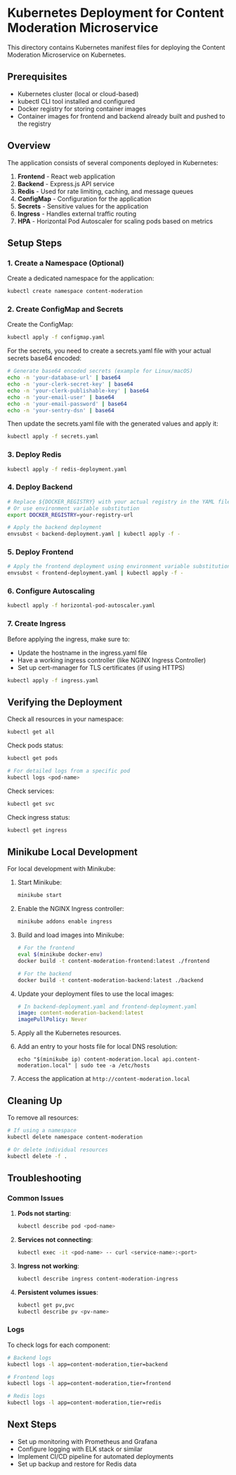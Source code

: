 # Kubernetes Deployment for Content Moderation Microservice

This directory contains Kubernetes manifest files for deploying the Content Moderation Microservice on Kubernetes.

## Prerequisites

- Kubernetes cluster (local or cloud-based)
- kubectl CLI tool installed and configured
- Docker registry for storing container images
- Container images for frontend and backend already built and pushed to the registry

## Overview

The application consists of several components deployed in Kubernetes:

1. **Frontend** - React web application
2. **Backend** - Express.js API service
3. **Redis** - Used for rate limiting, caching, and message queues
4. **ConfigMap** - Configuration for the application
5. **Secrets** - Sensitive values for the application
6. **Ingress** - Handles external traffic routing
7. **HPA** - Horizontal Pod Autoscaler for scaling pods based on metrics

## Setup Steps

### 1. Create a Namespace (Optional)

Create a dedicated namespace for the application:

```bash
kubectl create namespace content-moderation
```

### 2. Create ConfigMap and Secrets

Create the ConfigMap:

```bash
kubectl apply -f configmap.yaml
```

For the secrets, you need to create a secrets.yaml file with your actual secrets base64 encoded:

```bash
# Generate base64 encoded secrets (example for Linux/macOS)
echo -n 'your-database-url' | base64
echo -n 'your-clerk-secret-key' | base64
echo -n 'your-clerk-publishable-key' | base64
echo -n 'your-email-user' | base64
echo -n 'your-email-password' | base64
echo -n 'your-sentry-dsn' | base64
```

Then update the secrets.yaml file with the generated values and apply it:

```bash
kubectl apply -f secrets.yaml
```

### 3. Deploy Redis

```bash
kubectl apply -f redis-deployment.yaml
```

### 4. Deploy Backend

```bash
# Replace ${DOCKER_REGISTRY} with your actual registry in the YAML file
# Or use environment variable substitution
export DOCKER_REGISTRY=your-registry-url

# Apply the backend deployment
envsubst < backend-deployment.yaml | kubectl apply -f -
```

### 5. Deploy Frontend

```bash
# Apply the frontend deployment using environment variable substitution
envsubst < frontend-deployment.yaml | kubectl apply -f -
```

### 6. Configure Autoscaling

```bash
kubectl apply -f horizontal-pod-autoscaler.yaml
```

### 7. Create Ingress

Before applying the ingress, make sure to:
- Update the hostname in the ingress.yaml file
- Have a working ingress controller (like NGINX Ingress Controller)
- Set up cert-manager for TLS certificates (if using HTTPS)

```bash
kubectl apply -f ingress.yaml
```

## Verifying the Deployment

Check all resources in your namespace:

```bash
kubectl get all
```

Check pods status:

```bash
kubectl get pods

# For detailed logs from a specific pod
kubectl logs <pod-name>
```

Check services:

```bash
kubectl get svc
```

Check ingress status:

```bash
kubectl get ingress
```

## Minikube Local Development

For local development with Minikube:

1. Start Minikube:
   ```bash
   minikube start
   ```

2. Enable the NGINX Ingress controller:
   ```bash
   minikube addons enable ingress
   ```

3. Build and load images into Minikube:
   ```bash
   # For the frontend
   eval $(minikube docker-env)
   docker build -t content-moderation-frontend:latest ./frontend
   
   # For the backend
   docker build -t content-moderation-backend:latest ./backend
   ```

4. Update your deployment files to use the local images:
   ```yaml
   # In backend-deployment.yaml and frontend-deployment.yaml
   image: content-moderation-backend:latest
   imagePullPolicy: Never
   ```

5. Apply all the Kubernetes resources.

6. Add an entry to your hosts file for local DNS resolution:
   ```
   echo "$(minikube ip) content-moderation.local api.content-moderation.local" | sudo tee -a /etc/hosts
   ```

7. Access the application at `http://content-moderation.local`

## Cleaning Up

To remove all resources:

```bash
# If using a namespace
kubectl delete namespace content-moderation

# Or delete individual resources
kubectl delete -f .
```

## Troubleshooting

### Common Issues

1. **Pods not starting**:
   ```bash
   kubectl describe pod <pod-name>
   ```

2. **Services not connecting**:
   ```bash
   kubectl exec -it <pod-name> -- curl <service-name>:<port>
   ```

3. **Ingress not working**:
   ```bash
   kubectl describe ingress content-moderation-ingress
   ```

4. **Persistent volumes issues**:
   ```bash
   kubectl get pv,pvc
   kubectl describe pv <pv-name>
   ```

### Logs

To check logs for each component:

```bash
# Backend logs
kubectl logs -l app=content-moderation,tier=backend

# Frontend logs
kubectl logs -l app=content-moderation,tier=frontend

# Redis logs
kubectl logs -l app=content-moderation,tier=redis
```

## Next Steps

- Set up monitoring with Prometheus and Grafana
- Configure logging with ELK stack or similar
- Implement CI/CD pipeline for automated deployments
- Set up backup and restore for Redis data